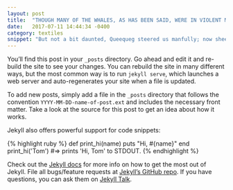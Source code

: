 ```yaml
---
layout: post
title:  "THOUGH MANY OF THE WHALES, AS HAS BEEN SAID, WERE IN VIOLENT MOTION"
date:   2017-07-11 14:44:34 -0400
category: textiles
snippet: "But not a bit daunted, Queequeg steered us manfully; now sheering off from this monster directly across our route in advance; now edging away from that, whose colossal flukes were suspended overhead, while all the time, Starbuck stood up in the bows, lance in hand, pricking out of our way whatever whales he could reach by short darts, for there was no time to make long ones. Nor were the oarsmen quite idle, though their wonted duty was now altogether dispensed with. They chiefly attended to the shouting part of the business. “Out of the way, Commodore!” cried one, to a great dromedary that of a sudden rose bodily to the surface, and for an instant threatened to swamp us. “Hard down with your tail, there!” cried a second to another, which, close to our gunwale, seemed calmly cooling himself with his own fan-like extremity."
---
```

You’ll find this post in your `_posts` directory. Go ahead and edit it and re-build the site to see your changes. You can rebuild the site in many different ways, but the most common way is to run `jekyll serve`, which launches a web server and auto-regenerates your site when a file is updated.

To add new posts, simply add a file in the `_posts` directory that follows the convention `YYYY-MM-DD-name-of-post.ext` and includes the necessary front matter. Take a look at the source for this post to get an idea about how it works.

Jekyll also offers powerful support for code snippets:

{% highlight ruby %}
def print_hi(name)
  puts "Hi, #{name}"
end
print_hi('Tom')
#=> prints 'Hi, Tom' to STDOUT.
{% endhighlight %}

Check out the [Jekyll docs][jekyll-docs] for more info on how to get the most out of Jekyll. File all bugs/feature requests at [Jekyll’s GitHub repo][jekyll-gh]. If you have questions, you can ask them on [Jekyll Talk][jekyll-talk].

[jekyll-docs]: https://jekyllrb.com/docs/home
[jekyll-gh]:   https://github.com/jekyll/jekyll
[jekyll-talk]: https://talk.jekyllrb.com/
